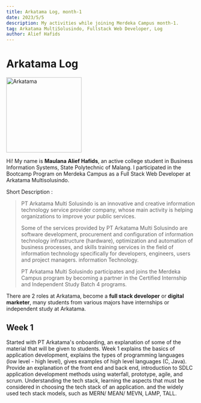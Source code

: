 ```yaml
---
title: Arkatama Log, month-1
date: 2023/5/5
description: My activities while joining Merdeka Campus month-1.
tag: Arkatama MultiSolusindo, Fullstack Web Developer, Log
author: Alief Hafids
---
```


# Arkatama Log

<img src="/images/arkatama-log-1/arkatama-logo.png" data-align="center" alt="Arkatama" width="200px"/>

Hi! My name is **Maulana Alief Hafids**, an active college student in Business Information Systems, State Polytechnic of
Malang. I participated in the Bootcamp Program on Merdeka Campus as a Full Stack Web Developer at Arkatama
Multisolusindo.

Short Description :
>PT Arkatama Multi Solusindo is an innovative and creative information technology service provider company, whose main activity is helping organizations to improve your public services.
>
>Some of the services provided by PT Arkatama Multi Solusindo are software development, procurement and configuration of information technology infrastructure (hardware), optimization and automation of business processes, and skills training services in the field of information technology specifically for developers, engineers, users and project managers. information Technology.
>
>PT Arkatama Multi Solusindo participates and joins the Merdeka Campus program by becoming a partner in the Certified Internship and Independent Study Batch 4 programs.

There are 2 roles at Arkatama, become a **full stack developer** or **digital marketer**, many students from various majors have internships or independent study at Arkatama.

## Week 1
Started with PT Arkatama's onboarding, an explanation of some of the material that will be given to students. Week 1 explains the basics of application development, explains the types of programming languages (low level - high level), gives examples of high level languages (C, Java). Provide an explanation of the front end and back end, introduction to SDLC application development methods using waterfall, prototype, agile, and scrum. Understanding the tech stack, learning the aspects that must be considered in choosing the tech stack of an application. and the widely used tech stack models, such as MERN/ MEAN/ MEVN, LAMP, TALL.
